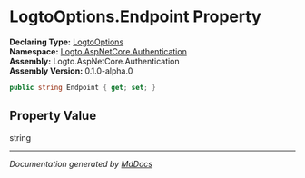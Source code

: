 ﻿<!--  
  <auto-generated>   
    The contents of this file were generated by a tool.  
    Changes to this file may be list if the file is regenerated  
  </auto-generated>   
-->

# LogtoOptions.Endpoint Property

**Declaring Type:** [LogtoOptions](../index.md)  
**Namespace:** [Logto.AspNetCore.Authentication](../../index.md)  
**Assembly:** Logto.AspNetCore.Authentication  
**Assembly Version:** 0.1.0\-alpha.0

```csharp
public string Endpoint { get; set; }
```

## Property Value

string

___

*Documentation generated by [MdDocs](https://github.com/ap0llo/mddocs)*
